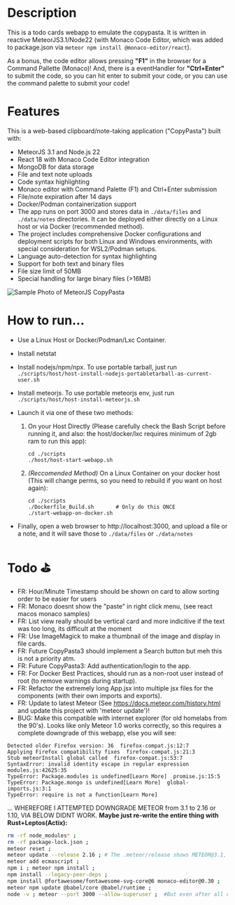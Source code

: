 # Description
This is a todo cards webapp to emulate the copypasta. It is written in reactive MeteorJS3.1/Node22 (with Monaco Code Editor, which was added to package.json via `meteor npm install @monaco-editor/react`). 

As a bonus, the code editor allows pressing **"F1"** in the browser for a Command Pallette (Monaco)! And, there is a eventHandler for **"Ctrl+Enter"** to submit the code, so you can hit enter to submit your code, or you can use the command palette to submit your code!

# Features 
This is a web-based clipboard/note-taking application ("CopyPasta") built with:
* MeteorJS 3.1 and Node.js 22
* React 18 with Monaco Code Editor integration
* MongoDB for data storage
* File and text note uploads
* Code syntax highlighting
* Monaco editor with Command Palette (F1) and Ctrl+Enter submission
* File/note expiration after 14 days
* Docker/Podman containerization support
* The app runs on port 3000 and stores data in `./data/files` and `./data/notes` directories. It can be deployed either directly on a Linux host or via Docker (recommended method).
* The project includes comprehensive Docker configurations and deployment scripts for both Linux and Windows environments, with special consideration for WSL2/Podman setups.
* Language auto-detection for syntax highlighting
* Support for both text and binary files
* File size limit of 50MB
* Special handling for large binary files (>16MB)

![Sample Photo of MeteorJS CopyPasta](https://github.com/user-attachments/assets/1c1dfc5d-ad81-4704-b7cd-93354c11460b "A sample photo of the CopyPasta webpage then runs in MeteorJS")

# How to run...
* Use a Linux Host or Docker/Podman/Lxc Container.
* Install netstat
* Install nodejs/npm/npx. To use portable tarball, just run ```./scripts/host/host-install-nodejs-portabletarball-as-current-user.sh```
* Install meteorjs. To use portable meteorjs env, just run ```./scripts/host/host-install-meteorjs.sh```
* Launch it via one of these two methods:
    1. On your Host Directly (Please carefully check the Bash Script before running it, and also: the host/docker/lxc requires minimum of 2gb ram to run this app): 
        ```        
        cd ./scripts
        ./host/host-start-webapp.sh
        ```
    2. *(Reccomended Method)* On a Linux Container on your docker host (This will change perms, so you need to rebuild if you want on host again):
    
        ```
        cd ./scripts  
        ./Dockerfile_Build.sh       # Only do this ONCE
        ./start-webapp-on-docker.sh
        ```

* Finally, open a web browser to http://localhost:3000, and upload a file or a note, and it will save those to `./data/files` or `./data/notes`

# Todo ⛳
* FR: Hour/Minute Timestamp should be shown on card to allow sorting order to be easier for users
* FR: Monaco doesnt show the "paste" in right click menu, (see react macos monaco samples)
* FR: List view really should be vertical card and more indicitive if the text was too long, its difficult at the moment
* FR: Use ImageMagick to make a thumbnail of the image and display in file cards.
* FR: Future CopyPasta3 should implement a Search button but meh this is not a priority atm.
* FR: Future CopyPasta3: Add authentication/login to the app.
* FR: For Docker Best Practices, should run as a non-root user instead of root (to remove warnings during startup).
* FR: Refactor the extremely long App.jsx into multiple jsx files for the components (with their own imports and exports). 
* FR: Update to latest Meteor (See https://docs.meteor.com/history.html and update this project with 'meteor update')!
* BUG: Make this compatible with internet explorer (for old homelabs from the 90's). Looks like only Meteor 1.0 works correctly, so this requires a complete downgrade of this webapp, else you will see:
```log
Detected older Firefox version: 36  firefox-compat.js:12:7
Applying Firefox compatibility fixes  firefox-compat.js:21:3
Stub meteorInstall global called  firefox-compat.js:53:7
SyntaxError: invalid identity escape in regular expression  modules.js:42625:35
TypeError: Package.modules is undefined[Learn More]  promise.js:15:5
TypeError: Package.mongo is undefined[Learn More]  global-imports.js:3:1
TypeError: require is not a function[Learn More]
```
... WHEREFORE I ATTEMPTED DOWNGRADE METEOR from 3.1 to 2.16 or 1.10, VIA BELOW DIDNT WORK. **Maybe just re-write the entire thing with Rust+Leptos(Actix):**
```bash
rm -rf node_modules* ; 
rm -rf package-lock.json ;
meteor reset ; 
meteor update --release 2.16 ; # The .meteor/release shows METEOR@3.1, and will change to METEOR@2.16
meteor add ecmascript ; 
npm i ; meteor npm install ; 
npm install --legacy-peer-deps ; 
npm install @fortawesome/fontawesome-svg-core@6 monaco-editor@0.30 ;
meteor npm update @babel/core @babel/runtime ;
node -v ; meteor --port 3000 --allow-superuser ;  #But even after all of this, failure :(
```